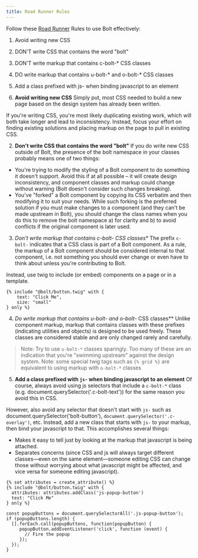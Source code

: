 ```yaml
---
title: Road Runner Rules
---
```


Follow these [Road Runner](http://mentalfloss.com/article/62035/chuck-jones-rules-writing-road-runner-cartoons) Rules to use Bolt effectively:

1. Avoid writing new CSS
2. DON'T write CSS that contains the word "bolt"
3. DON'T write markup that contains c-bolt-* CSS classes
4. DO write markup that contains u-bolt-* and o-bolt-* CSS classes
5. Add a class prefixed with js- when binding javascript to an element


1. **Avoid writing new CSS**
Simply put, most CSS needed to build a new page based on the design system has already been written.

If you're writing CSS, you're most likely duplicating existing work, which will both take longer and lead to inconsistency.  Instead, focus your effort on finding existing solutions and placing markup on the page to pull in existing CSS.  

2. **Don't write CSS that contains the word "bolt"**
If you do write new CSS outside of Bolt, the presence of the bolt namespace in your classes probably means one of two things:

- You're trying to modify the styling of a Bolt component to do something it doesn't support.  Avoid this if at all possible – it will create design inconsistency, and component classes and markup could change without warning (Bolt doesn't consider such changes breaking).
- You've "forked" a Bolt component by copying its CSS verbatim and then modifying it to suit your needs.  While such forking is the preferred solution if you must make changes to a component (and they can't be made upstream in Bolt), you should change the class names when you do this to remove the bolt namespace a) for clarity and b) to avoid conflicts if the original component is later used.

3. **Don't write markup that contains c-bolt-* CSS classes**
The prefix `c-bolt-` indicates that a CSS class is part of a Bolt component.  As a rule, the markup of a Bolt component should be considered internal to that component, i.e. not something you should ever change or even have to think about unless you're contributing to Bolt.

Instead, use twig to include (or embed) components on a page or in a template.

```
{% include "@bolt/button.twig" with {
	text: "Click Me",
	size: "small"
} only %}
```

4. **Do write markup that contains u-bolt-* and o-bolt-* CSS classes**
Unlike component markup, markup that contains classes with these prefixes (indicating utilities and objects) is designed to be used freely.  These classes are considered stable and are only changed rarely and carefully. 

> Note: Try to use `u-bolt-*` classes sparingly.  Too many of these are an indication that you're "swimming upstream" against the design system.
> Note: some special twig tags such as `{% grid %}` are equivalent to using markup with `o-bolt-*` classes



5. **Add a class prefixed with `js-` when binding javascript to an element**
Of course, always avoid using js selectors that include a `c-bolt-*` class (e.g. document.querySelector('.c-bolt-text')) for the same reason you avoid this in CSS.

However, also avoid any selector that doesn't start with `js-` such as document.querySelector('bolt-button'), `document.querySelector('.c-overlay')`, etc.  Instead, add a new class that starts with `js-` to your markup, then bind your javascript to that.  This accomplishes several things:

- Makes it easy to tell just by looking at the markup that javascript is being attached.
- Separates concerns (since CSS and js will always target different classes—even on the same element—someone editing CSS can change those without worrying about what javascript might be affected, and vice versa for someone editing javascript).

```
{% set attributes = create_attribute() %}
{% include "@bolt/button.twig" with {
  attributes: attributes.addClass('js-popup-button')
  text: "Click Me"
} only %}
```

```
const popupButtons = document.querySelectorAll('.js-popup-button');
if (popupButtons.length) {
  [].forEach.call(popupButtons, function(popupButton) {
     popupButton.addEventListener('click', function (event) {
       // Fire the popup
     });
  });
}
```



